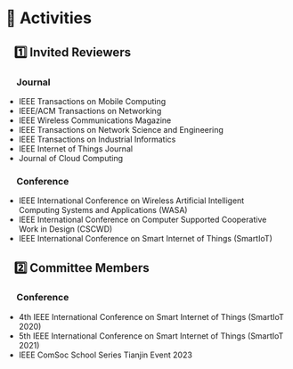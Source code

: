 # 🔆 Activities
##  &nbsp;&nbsp; 1️⃣ Invited Reviewers
### &nbsp;&nbsp;&nbsp;&nbsp; Journal
- IEEE Transactions on Mobile Computing
- IEEE/ACM Transactions on Networking
- IEEE Wireless Communications Magazine
- IEEE Transactions on Network Science and Engineering
- IEEE Transactions on Industrial Informatics
- IEEE Internet of Things Journal
- Journal of Cloud Computing

### &nbsp;&nbsp;&nbsp;&nbsp; Conference
- IEEE International Conference on Wireless Artificial Intelligent Computing Systems and Applications (WASA)
- IEEE International Conference on Computer Supported Cooperative Work in Design (CSCWD)
- IEEE International Conference on Smart Internet of Things (SmartIoT)

##  &nbsp;&nbsp; 2️⃣ Committee Members
### &nbsp;&nbsp;&nbsp;&nbsp; Conference
- 4th IEEE International Conference on Smart Internet of Things (SmartIoT 2020)
- 5th IEEE International Conference on Smart Internet of Things (SmartIoT 2021)
- IEEE ComSoc School Series Tianjin Event 2023
